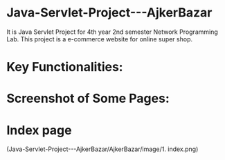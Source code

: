 # Java-Servlet-Project---AjkerBazar
It is Java Servlet Project for 4th year 2nd semester Network Programming Lab. This project is a e-commerce website for online super shop.
# Key Functionalities:

# Screenshot of Some Pages:

# Index page
(Java-Servlet-Project---AjkerBazar/AjkerBazar/image/1. index.png)
